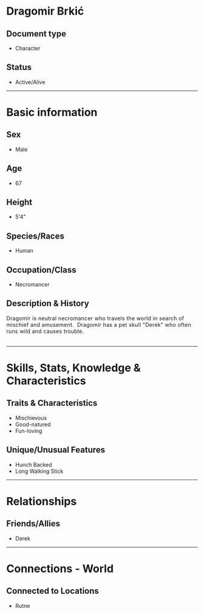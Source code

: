 # Dragomir Brkić

## Document type

 - Character

## Status

 - Active/Alive

---

# Basic information

## Sex

 - Male

## Age

 - 67

## Height

 - 5'4"

## Species/Races

 - Human

## Occupation/Class

 - Necromancer

## Description & History

<div style="text-align: left;"><span style="letter-spacing: 0.025em;">Dragomir is neutral necromancer who travels the world in search of mischief and amusement.&nbsp; Dragomir has a pet skull "Derek" who often runs wild and causes trouble.</span></div><div style="text-align: left;"><br></div>

---

# Skills, Stats, Knowledge & Characteristics

## Traits & Characteristics

 - Mischievous
 - Good-natured
 - Fun-loving

## Unique/Unusual Features

 - Hunch Backed
 - Long Walking Stick

---

# Relationships

## Friends/Allies

 - Derek

---

# Connections - World

## Connected to Locations

 - Rutne
